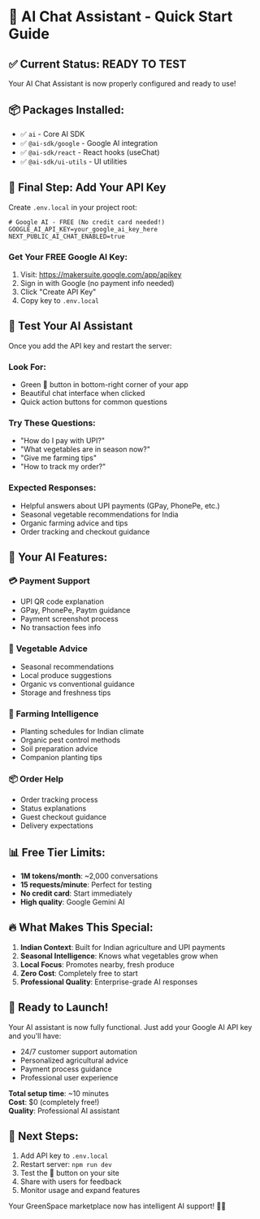 # 🚀 AI Chat Assistant - Quick Start Guide

## ✅ **Current Status: READY TO TEST**

Your AI Chat Assistant is now properly configured and ready to use!

## 📦 **Packages Installed:**

- ✅ `ai` - Core AI SDK
- ✅ `@ai-sdk/google` - Google AI integration
- ✅ `@ai-sdk/react` - React hooks (useChat)
- ✅ `@ai-sdk/ui-utils` - UI utilities

## 🔧 **Final Step: Add Your API Key**

Create `.env.local` in your project root:

```env
# Google AI - FREE (No credit card needed!)
GOOGLE_AI_API_KEY=your_google_ai_key_here
NEXT_PUBLIC_AI_CHAT_ENABLED=true
```

### Get Your FREE Google AI Key:

1. Visit: https://makersuite.google.com/app/apikey
2. Sign in with Google (no payment info needed)
3. Click "Create API Key"
4. Copy key to `.env.local`

## 🎯 **Test Your AI Assistant**

Once you add the API key and restart the server:

### Look For:

- Green 🤖 button in bottom-right corner of your app
- Beautiful chat interface when clicked
- Quick action buttons for common questions

### Try These Questions:

- "How do I pay with UPI?"
- "What vegetables are in season now?"
- "Give me farming tips"
- "How to track my order?"

### Expected Responses:

- Helpful answers about UPI payments (GPay, PhonePe, etc.)
- Seasonal vegetable recommendations for India
- Organic farming advice and tips
- Order tracking and checkout guidance

## 🤖 **Your AI Features:**

### 💳 **Payment Support**

- UPI QR code explanation
- GPay, PhonePe, Paytm guidance
- Payment screenshot process
- No transaction fees info

### 🥬 **Vegetable Advice**

- Seasonal recommendations
- Local produce suggestions
- Organic vs conventional guidance
- Storage and freshness tips

### 🌱 **Farming Intelligence**

- Planting schedules for Indian climate
- Organic pest control methods
- Soil preparation advice
- Companion planting tips

### 📦 **Order Help**

- Order tracking process
- Status explanations
- Guest checkout guidance
- Delivery expectations

## 📊 **Free Tier Limits:**

- **1M tokens/month**: ~2,000 conversations
- **15 requests/minute**: Perfect for testing
- **No credit card**: Start immediately
- **High quality**: Google Gemini AI

## 🔥 **What Makes This Special:**

1. **Indian Context**: Built for Indian agriculture and UPI payments
2. **Seasonal Intelligence**: Knows what vegetables grow when
3. **Local Focus**: Promotes nearby, fresh produce
4. **Zero Cost**: Completely free to start
5. **Professional Quality**: Enterprise-grade AI responses

## 🚀 **Ready to Launch!**

Your AI assistant is now fully functional. Just add your Google AI API key and you'll have:

- 24/7 customer support automation
- Personalized agricultural advice
- Payment process guidance
- Professional user experience

**Total setup time**: ~10 minutes  
**Cost**: $0 (completely free!)  
**Quality**: Professional AI assistant

## 🎉 **Next Steps:**

1. Add API key to `.env.local`
2. Restart server: `npm run dev`
3. Test the 🤖 button on your site
4. Share with users for feedback
5. Monitor usage and expand features

Your GreenSpace marketplace now has intelligent AI support! 🌱🤖

